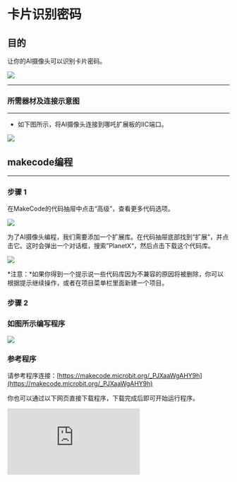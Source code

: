 ﻿# 卡片识别密码

## 目的
让你的AI摄像头可以识别卡片密码。

![](https://wiki-media-ef.oss-cn-hongkong.aliyuncs.com//images/05035_01.png)



---

### 所需器材及连接示意图
---

- 如下图所示，将AI摄像头连接到哪吒扩展板的IIC端口。


![](https://wiki-media-ef.oss-cn-hongkong.aliyuncs.com//images/05035_01_03.png)



## makecode编程
---

### 步骤 1
在MakeCode的代码抽屉中点击“高级”，查看更多代码选项。

![](https://wiki-media-ef.oss-cn-hongkong.aliyuncs.com//images/05001_04.png)

为了AI摄像头编程，我们需要添加一个扩展库。在代码抽屉底部找到“扩展”，并点击它。这时会弹出一个对话框，搜索”PlanetX“，然后点击下载这个代码库。

![](https://wiki-media-ef.oss-cn-hongkong.aliyuncs.com//images/05001_05.png)

*注意：*如果你得到一个提示说一些代码库因为不兼容的原因将被删除，你可以根据提示继续操作，或者在项目菜单栏里面新建一个项目。

### 步骤 2


### 如图所示编写程序

![](https://wiki-media-ef.oss-cn-hongkong.aliyuncs.com//images/05035_01_06.png)


### 参考程序
请参考程序连接：[https://makecode.microbit.org/_PJXaaWgAHY9h](https://makecode.microbit.org/_PJXaaWgAHY9h)

你也可以通过以下网页直接下载程序，下载完成后即可开始运行程序。

<div
    style={{
        position: 'relative',
        paddingBottom: '60%',
        overflow: 'hidden',
    }}
>
    <iframe
        src="https://makecode.microbit.org/_PJXaaWgAHY9h"
        frameborder="0"
        sandbox="allow-popups allow-forms allow-scripts allow-same-origin"
        style={{
            position: 'absolute',
            width: '100%',
            height: '100%',
        }}
    />
</div>
---

### 结果
- 将正确的数字卡片（049）按正确的顺序放于摄像头镜头前，micro:bit主板的LED矩阵会显示笑脸图标，否则显示哭脸图标。
